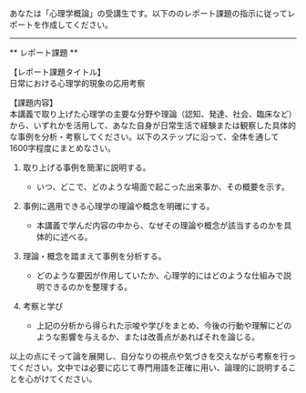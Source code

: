 あなたは「心理学概論」の受講生です。以下ののレポート課題の指示に従ってレポートを作成してください。

---------------------------------------
** レポート課題 **

【レポート課題タイトル】  
日常における心理学的現象の応用考察

【課題内容】  
本講義で取り上げた心理学の主要な分野や理論（認知、発達、社会、臨床など）から、いずれかを活用して、あなた自身が日常生活で経験または観察した具体的な事例を分析・考察してください。以下のステップに沿って、全体を通して1600字程度にまとめなさい。

1. 取り上げる事例を簡潔に説明する。  
   - いつ、どこで、どのような場面で起こった出来事か、その概要を示す。

2. 事例に適用できる心理学の理論や概念を明確にする。  
   - 本講義で学んだ内容の中から、なぜその理論や概念が該当するのかを具体的に述べる。

3. 理論・概念を踏まえて事例を分析する。  
   - どのような要因が作用していたか、心理学的にはどのような仕組みで説明できるのかを整理する。

4. 考察と学び  
   - 上記の分析から得られた示唆や学びをまとめ、今後の行動や理解にどのような影響を与えるか、または改善点があればそれを論じる。

以上の点にそって論を展開し、自分なりの視点や気づきを交えながら考察を行ってください。文中では必要に応じて専門用語を正確に用い、論理的に説明することを心がけてください。